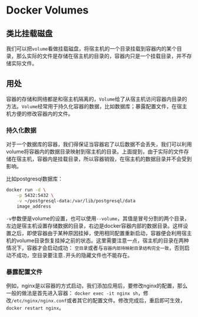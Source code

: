 # Docker Volumes

## 类比挂载磁盘

我们可以把`volume`看做挂载磁盘，将宿主机的一个目录挂载到容器内的某个目录，那么实际的文件是存储在宿主机的目录的，容器内只是一个挂载目录，并不存储实际文件。

## 用处

容器的存储和网络都是和宿主机隔离的，`Volume`给了从宿主机访问容器内目录的方法。`Volume`经常用于持久化容器的数据，比如数据库；暴露配置文件，在宿主机方便的修改容器内的文件。

### 持久化数据

对于一个数据库的容器，我们得保证当容器宕了以后数据不会丢失，我们可以利用volume将容器内的数据目录映射到宿主机的目录。上面提到，由于实际的文件存储在宿主机，容器内是挂载目录，所以容器销毁，在宿主机的数据目录并不会受到影响。

比如postgresql数据库：

```sh
docker run -d \
    -p 5432:5432 \
    -v ~/postgresql-data:/var/lib/postgresql/data
    image_address
```

`-v`参数便是volume的设置，也可以使用`--volume`，其值是冒号分割的两个目录，左边是宿主机设置存储数据的目录，右边是docker容器内部的数据目录。这样设置之后，即使容器由于某种原因挂掉，使用相同配置重新启动，容器便会利用宿主机的volume目录恢复挂掉之前的状态。这里需要注意一点，宿主机的目录在两种情况下，容器才会启动成功： `空目录`或者与`容器内部待映射目录结构完全一致`，否则启动不成功，空目录要注意`.`开头的隐藏文件也不能存在。

### 暴露配置文件

例如，nginx是以容器的方式启动，我们添加应用后，要修改nginx的配置，那么一般的做法是首先进入容器： `docker exec -it nginx sh`，修改`/etc/nginx/nginx.conf`或者其它的配置文件。修改完成后，重启即可生效，`docker restart nginx`。